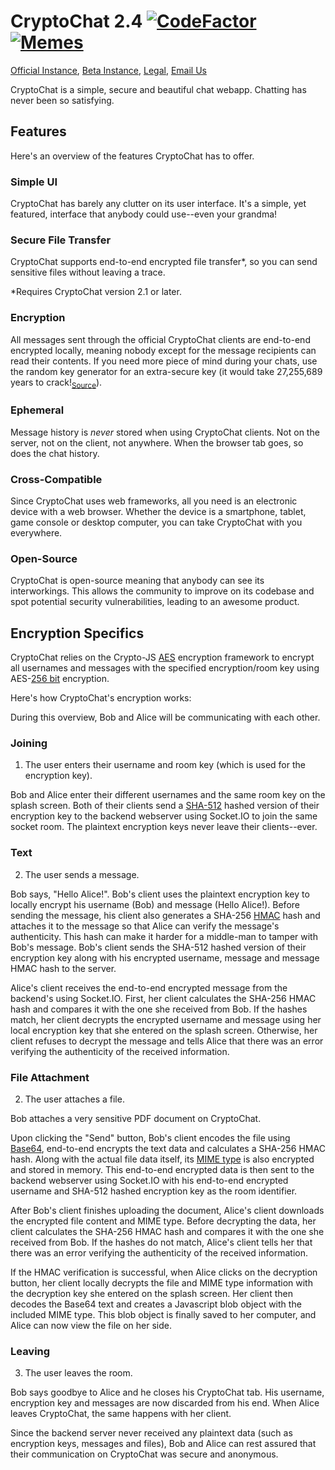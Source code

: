 # CryptoChat 2.4 [![CodeFactor](https://www.codefactor.io/repository/github/cryptochat-dev/cryptochat2/badge)](https://www.codefactor.io/repository/github/cryptochat-dev/cryptochat2) [![Memes](https://img.shields.io/badge/need-memes-red)](https://img.shields.io/badge/need-memes-red)

[Official Instance](https://cryptochat.dev), [Beta Instance](https://beta.cryptochat.dev), [Legal](https://cryptochat.dev/legal), [Email Us](mailto:contact@cryptochat.dev)

CryptoChat is a simple, secure and beautiful chat webapp. Chatting has never been so satisfying.

## Features

Here's an overview of the features CryptoChat has to offer.

### Simple UI

CryptoChat has barely any clutter on its user interface. It's a simple, yet featured, interface that anybody could use--even your grandma!

### Secure File Transfer

CryptoChat supports end-to-end encrypted file transfer\*, so you can send sensitive files without leaving a trace.

\*Requires CryptoChat version 2.1 or later.

### Encryption

All messages sent through the official CryptoChat clients are end-to-end encrypted locally, meaning nobody except for the message recipients can read their contents. If you need more piece of mind during your chats, use the random key generator for an extra-secure key (it would take 27,255,689 years to crack!<sub>[Source](https://www.rempe.us/diceware/#eff)</sub>).

### Ephemeral

Message history is *never* stored when using CryptoChat clients. Not on the server, not on the client, not anywhere. When the browser tab goes, so does the chat history.

### Cross-Compatible

Since CryptoChat uses web frameworks, all you need is an electronic device with a web browser. Whether the device is a smartphone, tablet, game console or desktop computer, you can take CryptoChat with you everywhere.

### Open-Source

CryptoChat is open-source meaning that anybody can see its interworkings. This allows the community to improve on its codebase and spot potential security vulnerabilities, leading to an awesome product.

## Encryption Specifics

CryptoChat relies on the Crypto-JS [AES](https://en.wikipedia.org/wiki/Advanced_Encryption_Standard) encryption framework to encrypt all usernames and messages with the specified encryption/room key using AES-[256 bit](https://en.wikipedia.org/wiki/Cipher) encryption.

Here's how CryptoChat's encryption works:

During this overview, Bob and Alice will be communicating with each other.

### Joining

1. The user enters their username and room key (which is used for the encryption key).

Bob and Alice enter their different usernames and the same room key on the splash screen. Both of their clients send a [SHA-512](https://en.wikipedia.org/wiki/SHA-2) hashed version of their encryption key to the backend webserver using Socket.IO to join the same socket room. The plaintext encryption keys never leave their clients--ever.

### Text

2. The user sends a message.

Bob says, "Hello Alice!". Bob's client uses the plaintext encryption key to locally encrypt his username (Bob) and message (Hello Alice!). Before sending the message, his client also generates a SHA-256 [HMAC](https://en.wikipedia.org/wiki/HMAC) hash and attaches it to the message so that Alice can verify the message's authenticity. This hash can make it harder for a middle-man to tamper with Bob's message. Bob's client sends the SHA-512 hashed version of their encryption key along with his encrypted username, message and message HMAC hash to the server. 

Alice's client receives the end-to-end encrypted message from the backend's using Socket.IO. First, her client calculates the SHA-256 HMAC hash and compares it with the one she received from Bob. If the hashes match, her client decrypts the encrypted username and message using her local encryption key that she entered on the splash screen. Otherwise, her client refuses to decrypt the message and tells Alice that there was an error verifying the authenticity of the received information.

### File Attachment

2. The user attaches a file.

Bob attaches a very sensitive PDF document on CryptoChat.

Upon clicking the "Send" button, Bob's client encodes the file using [Base64](https://en.wikipedia.org/wiki/Base64), end-to-end encrypts the text data and calculates a SHA-256 HMAC hash. Along with the actual file data itself, its [MIME type](https://en.wikipedia.org/wiki/Media_type) is also encrypted and stored in memory. This end-to-end encrypted data is then sent to the backend webserver using Socket.IO with his end-to-end encrypted username and SHA-512 hashed encryption key as the room identifier. 

After Bob's client finishes uploading the document, Alice's client downloads the encrypted file content and MIME type. Before decrypting the data, her client calculates the SHA-256 HMAC hash and compares it with the one she received from Bob. If the hashes do not match, Alice's client tells her that there was an error verifying the authenticity of the received information. 

If the HMAC verification is successful, when Alice clicks on the decryption button, her client locally decrypts the file and MIME type information with the decryption key she entered on the splash screen. Her client then decodes the Base64 text and creates a Javascript blob object with the included MIME type. This blob object is finally saved to her computer, and Alice can now view the file on her side.

### Leaving

3. The user leaves the room.

Bob says goodbye to Alice and he closes his CryptoChat tab. His username, encryption key and messages are now discarded from his end. When Alice leaves CryptoChat, the same happens with her client.

Since the backend server never received any plaintext data (such as encryption keys, messages and files), Bob and Alice can rest assured that their communication on CryptoChat was secure and anonymous.